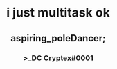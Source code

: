 <h1 align="center">i just multitask ok</h1>
<h2 align="center">aspiring_poleDancer;</h2>
<h3 align="center">>_DC Cryptex#0001</h3>
